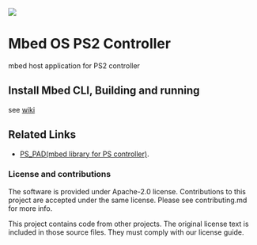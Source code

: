 ![](./resources/official_armmbed_example_badge.png)
# Mbed OS PS2 Controller

mbed host application for PS2 controller

## Install Mbed CLI, Building and running

see [wiki](https://github.com/bigw00d/research-mcu-development-platform/wiki/Mbed-CLI)

## Related Links

* [PS_PAD(mbed library for PS controller)](https://os.mbed.com/users/okini3939/code/PS_PAD/).

### License and contributions

The software is provided under Apache-2.0 license. Contributions to this project are accepted under the same license. Please see contributing.md for more info.

This project contains code from other projects. The original license text is included in those source files. They must comply with our license guide.
